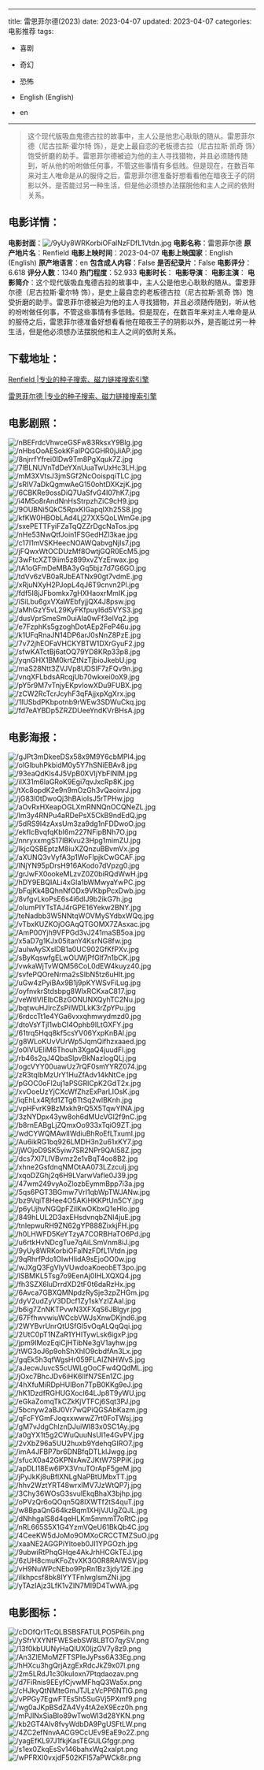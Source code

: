 
---
title: 雷恩菲尔德(2023)
date: 2023-04-07
updated: 2023-04-07
categories: 电影推荐
tags:
- 喜剧
- 奇幻
- 恐怖

- English (English)
- en
---


> 这个现代版吸血鬼德古拉的故事中，主人公是他忠心耿耿的随从。雷恩菲尔德（尼古拉斯·霍尔特 饰），是史上最自恋的老板德古拉（尼古拉斯·凯奇 饰）饱受折磨的助手。雷恩菲尔德被迫为他的主人寻找猎物，并且必须随传随到，听从他的吩咐做任何事，不管这些事情有多低贱。但是现在，在数百年来对主人唯命是从的服侍之后，雷恩菲尔德准备好想看看他在暗夜王子的阴影以外，是否能过另一种生活，但是他必须想办法摆脱他和主人之间的依附关系。

## **电影详情**：

**电影封面**：<img src="https://image.tmdb.org/t/p/w200/9yUy8WRKorbiOFalNzFDfL1Vtdn.jpg" alt="/9yUy8WRKorbiOFalNzFDfL1Vtdn.jpg" title="/9yUy8WRKorbiOFalNzFDfL1Vtdn.jpg">
**电影名称**：雷恩菲尔德
**原产地片名**：Renfield
**电影上映时间**：2023-04-07
**电影上映国家**：English (English)
**原产地语言**：en
**包含成人内容**：False
**是否纪录片**：False
**电影评分**：6.618
**评分人数**：1340
**热门程度**：52.933
**电影时长**：
**电影导演**：
**电影主演**：
**电影简介**：这个现代版吸血鬼德古拉的故事中，主人公是他忠心耿耿的随从。雷恩菲尔德（尼古拉斯·霍尔特 饰），是史上最自恋的老板德古拉（尼古拉斯·凯奇 饰）饱受折磨的助手。雷恩菲尔德被迫为他的主人寻找猎物，并且必须随传随到，听从他的吩咐做任何事，不管这些事情有多低贱。但是现在，在数百年来对主人唯命是从的服侍之后，雷恩菲尔德准备好想看看他在暗夜王子的阴影以外，是否能过另一种生活，但是他必须想办法摆脱他和主人之间的依附关系。

## **下载地址**：
[Renfield |专业的种子搜索、磁力链接搜索引擎](https://movie.amd794.com:2083/?search=Renfield&ordering=&mode=match_phrase&page_size=10&page=1)

[雷恩菲尔德 |专业的种子搜索、磁力链接搜索引擎](https://movie.amd794.com:2083/?search=%E9%9B%B7%E6%81%A9%E8%8F%B2%E5%B0%94%E5%BE%B7&ordering=&mode=match_phrase&page_size=10&page=1)
 

## **电影剧照**：
<img src="https://image.tmdb.org/t/p/original/nBEFrdcVhwceGSFw83RksxY9Blg.jpg" alt="/nBEFrdcVhwceGSFw83RksxY9Blg.jpg" title="/nBEFrdcVhwceGSFw83RksxY9Blg.jpg"><img src="https://image.tmdb.org/t/p/original/nHbsOoAESokKFaIPQGGHR0jJiAP.jpg" alt="/nHbsOoAESokKFaIPQGGHR0jJiAP.jpg" title="/nHbsOoAESokKFaIPQGGHR0jJiAP.jpg"><img src="https://image.tmdb.org/t/p/original/8njrrfYfrei0IDw9Tm8PgXquk7Z.jpg" alt="/8njrrfYfrei0IDw9Tm8PgXquk7Z.jpg" title="/8njrrfYfrei0IDw9Tm8PgXquk7Z.jpg"><img src="https://image.tmdb.org/t/p/original/7lBLNUVnTdDeYXnUuaTwUxHc3LH.jpg" alt="/7lBLNUVnTdDeYXnUuaTwUxHc3LH.jpg" title="/7lBLNUVnTdDeYXnUuaTwUxHc3LH.jpg"><img src="https://image.tmdb.org/t/p/original/mM3XVtsJ3jmSGf2NcOoispqiTLC.jpg" alt="/mM3XVtsJ3jmSGf2NcOoispqiTLC.jpg" title="/mM3XVtsJ3jmSGf2NcOoispqiTLC.jpg"><img src="https://image.tmdb.org/t/p/original/sRIV7aDkQgmwAeG150ohtDXKzjK.jpg" alt="/sRIV7aDkQgmwAeG150ohtDXKzjK.jpg" title="/sRIV7aDkQgmwAeG150ohtDXKzjK.jpg"><img src="https://image.tmdb.org/t/p/original/6CBKRe9ossDiQ7UaSfvG4I07hK7.jpg" alt="/6CBKRe9ossDiQ7UaSfvG4I07hK7.jpg" title="/6CBKRe9ossDiQ7UaSfvG4I07hK7.jpg"><img src="https://image.tmdb.org/t/p/original/i4M5o8rAndNnHsStrpzhZiC9cH9.jpg" alt="/i4M5o8rAndNnHsStrpzhZiC9cH9.jpg" title="/i4M5o8rAndNnHsStrpzhZiC9cH9.jpg"><img src="https://image.tmdb.org/t/p/original/9OUBNi5QkC5RpxKlGapqlXh25S8.jpg" alt="/9OUBNi5QkC5RpxKlGapqlXh25S8.jpg" title="/9OUBNi5QkC5RpxKlGapqlXh25S8.jpg"><img src="https://image.tmdb.org/t/p/original/kfKW0HBObLAd4Lj27XX5QoLWmGe.jpg" alt="/kfKW0HBObLAd4Lj27XX5QoLWmGe.jpg" title="/kfKW0HBObLAd4Lj27XX5QoLWmGe.jpg"><img src="https://image.tmdb.org/t/p/original/sxePETTFyiFZaTqQZZrDgcNaTos.jpg" alt="/sxePETTFyiFZaTqQZZrDgcNaTos.jpg" title="/sxePETTFyiFZaTqQZZrDgcNaTos.jpg"><img src="https://image.tmdb.org/t/p/original/nHe53NwQtfJoin1FSGedHZl3kae.jpg" alt="/nHe53NwQtfJoin1FSGedHZl3kae.jpg" title="/nHe53NwQtfJoin1FSGedHZl3kae.jpg"><img src="https://image.tmdb.org/t/p/original/c17I1mVSKHeecNOAWQabvgNjIs7.jpg" alt="/c17I1mVSKHeecNOAWQabvgNjIs7.jpg" title="/c17I1mVSKHeecNOAWQabvgNjIs7.jpg"><img src="https://image.tmdb.org/t/p/original/jFQwxWtOCDUzMf8OwtjGQR0EcM5.jpg" alt="/jFQwxWtOCDUzMf8OwtjGQR0EcM5.jpg" title="/jFQwxWtOCDUzMf8OwtjGQR0EcM5.jpg"><img src="https://image.tmdb.org/t/p/original/3wFtcXZT9iim5z899xvZYzErwax.jpg" alt="/3wFtcXZT9iim5z899xvZYzErwax.jpg" title="/3wFtcXZT9iim5z899xvZYzErwax.jpg"><img src="https://image.tmdb.org/t/p/original/tA1oGFmDeMBA3yGq5bjz7d7G6GO.jpg" alt="/tA1oGFmDeMBA3yGq5bjz7d7G6GO.jpg" title="/tA1oGFmDeMBA3yGq5bjz7d7G6GO.jpg"><img src="https://image.tmdb.org/t/p/original/tdVv6zVB0aRJbEATNx90gt7vdmE.jpg" alt="/tdVv6zVB0aRJbEATNx90gt7vdmE.jpg" title="/tdVv6zVB0aRJbEATNx90gt7vdmE.jpg"><img src="https://image.tmdb.org/t/p/original/xRjuNXyH2PJopL4qJ6T9cnvn2Pl.jpg" alt="/xRjuNXyH2PJopL4qJ6T9cnvn2Pl.jpg" title="/xRjuNXyH2PJopL4qJ6T9cnvn2Pl.jpg"><img src="https://image.tmdb.org/t/p/original/fdf5I8jJFbomkx7gHXHaoxrMmIK.jpg" alt="/fdf5I8jJFbomkx7gHXHaoxrMmIK.jpg" title="/fdf5I8jJFbomkx7gHXHaoxrMmIK.jpg"><img src="https://image.tmdb.org/t/p/original/iSiLbu6gxVXaWEbfyjjQX4J8psw.jpg" alt="/iSiLbu6gxVXaWEbfyjjQX4J8psw.jpg" title="/iSiLbu6gxVXaWEbfyjjQX4J8psw.jpg"><img src="https://image.tmdb.org/t/p/original/aMhGzY5vL29KyFKfpuyI6d5VYS3.jpg" alt="/aMhGzY5vL29KyFKfpuyI6d5VYS3.jpg" title="/aMhGzY5vL29KyFKfpuyI6d5VYS3.jpg"><img src="https://image.tmdb.org/t/p/original/dusVprSmeSm0uiAIa0wFf3elVq2.jpg" alt="/dusVprSmeSm0uiAIa0wFf3elVq2.jpg" title="/dusVprSmeSm0uiAIa0wFf3elVq2.jpg"><img src="https://image.tmdb.org/t/p/original/e7FzphKs5gzoghDotAEp2FeP46u.jpg" alt="/e7FzphKs5gzoghDotAEp2FeP46u.jpg" title="/e7FzphKs5gzoghDotAEp2FeP46u.jpg"><img src="https://image.tmdb.org/t/p/original/k1UFqRnaJN14DP6arJ0sNnZ8PzE.jpg" alt="/k1UFqRnaJN14DP6arJ0sNnZ8PzE.jpg" title="/k1UFqRnaJN14DP6arJ0sNnZ8PzE.jpg"><img src="https://image.tmdb.org/t/p/original/7v72jhEOFaVHCKYBTW1DXrGyuF2.jpg" alt="/7v72jhEOFaVHCKYBTW1DXrGyuF2.jpg" title="/7v72jhEOFaVHCKYBTW1DXrGyuF2.jpg"><img src="https://image.tmdb.org/t/p/original/sfwKATctBj6atOQ79YD8KRp33p8.jpg" alt="/sfwKATctBj6atOQ79YD8KRp33p8.jpg" title="/sfwKATctBj6atOQ79YD8KRp33p8.jpg"><img src="https://image.tmdb.org/t/p/original/yqnGHX1BM0krtZtNzTjbioJkebU.jpg" alt="/yqnGHX1BM0krtZtNzTjbioJkebU.jpg" title="/yqnGHX1BM0krtZtNzTjbioJkebU.jpg"><img src="https://image.tmdb.org/t/p/original/maS28Ntt3ZVJVp8UDSIF7zFQv9n.jpg" alt="/maS28Ntt3ZVJVp8UDSIF7zFQv9n.jpg" title="/maS28Ntt3ZVJVp8UDSIF7zFQv9n.jpg"><img src="https://image.tmdb.org/t/p/original/vnqXFLbdsARcqjUb70wkxei0oX9.jpg" alt="/vnqXFLbdsARcqjUb70wkxei0oX9.jpg" title="/vnqXFLbdsARcqjUb70wkxei0oX9.jpg"><img src="https://image.tmdb.org/t/p/original/pY5r9M7vTnjyEKpvIowXDu9FUBX.jpg" alt="/pY5r9M7vTnjyEKpvIowXDu9FUBX.jpg" title="/pY5r9M7vTnjyEKpvIowXDu9FUBX.jpg"><img src="https://image.tmdb.org/t/p/original/zCW2RcTcrJcyhF3qFAjjxpXgXrx.jpg" alt="/zCW2RcTcrJcyhF3qFAjjxpXgXrx.jpg" title="/zCW2RcTcrJcyhF3qFAjjxpXgXrx.jpg"><img src="https://image.tmdb.org/t/p/original/1lUSbdPKbpotnb9rWEw3SDWuCkq.jpg" alt="/1lUSbdPKbpotnb9rWEw3SDWuCkq.jpg" title="/1lUSbdPKbpotnb9rWEw3SDWuCkq.jpg"><img src="https://image.tmdb.org/t/p/original/fd7eAYBDp5ZRZDUeeYndKVrBHsA.jpg" alt="/fd7eAYBDp5ZRZDUeeYndKVrBHsA.jpg" title="/fd7eAYBDp5ZRZDUeeYndKVrBHsA.jpg">

## **电影海报**：
<img src="https://image.tmdb.org/t/p/original/gJPt3mDkeeDSx58x9M9Y6cbMPI4.jpg" alt="/gJPt3mDkeeDSx58x9M9Y6cbMPI4.jpg" title="/gJPt3mDkeeDSx58x9M9Y6cbMPI4.jpg"><img src="https://image.tmdb.org/t/p/original/olGlbuhPkbidM0y5Y7hSNiEBAv8.jpg" alt="/olGlbuhPkbidM0y5Y7hSNiEBAv8.jpg" title="/olGlbuhPkbidM0y5Y7hSNiEBAv8.jpg"><img src="https://image.tmdb.org/t/p/original/93eaQdKls4J5VpB0XVIjYbFlNlM.jpg" alt="/93eaQdKls4J5VpB0XVIjYbFlNlM.jpg" title="/93eaQdKls4J5VpB0XVIjYbFlNlM.jpg"><img src="https://image.tmdb.org/t/p/original/ilX31m6laGRoK9Egi7qvJxcRp8K.jpg" alt="/ilX31m6laGRoK9Egi7qvJxcRp8K.jpg" title="/ilX31m6laGRoK9Egi7qvJxcRp8K.jpg"><img src="https://image.tmdb.org/t/p/original/tXc8opdK2e9n9mOzGh3vQaoinrJ.jpg" alt="/tXc8opdK2e9n9mOzGh3vQaoinrJ.jpg" title="/tXc8opdK2e9n9mOzGh3vQaoinrJ.jpg"><img src="https://image.tmdb.org/t/p/original/jG83l0tDwoQj3hBAioIsJ5rTPHw.jpg" alt="/jG83l0tDwoQj3hBAioIsJ5rTPHw.jpg" title="/jG83l0tDwoQj3hBAioIsJ5rTPHw.jpg"><img src="https://image.tmdb.org/t/p/original/aOvRxHXeapOGLXmRNNQnOCQNeZL.jpg" alt="/aOvRxHXeapOGLXmRNNQnOCQNeZL.jpg" title="/aOvRxHXeapOGLXmRNNQnOCQNeZL.jpg"><img src="https://image.tmdb.org/t/p/original/lm3y4RNPu4aRDePsX5CkB9ndEdQ.jpg" alt="/lm3y4RNPu4aRDePsX5CkB9ndEdQ.jpg" title="/lm3y4RNPu4aRDePsX5CkB9ndEdQ.jpg"><img src="https://image.tmdb.org/t/p/original/5dRS9I4zAxsUm3za9dg1nFDDwoO.jpg" alt="/5dRS9I4zAxsUm3za9dg1nFDDwoO.jpg" title="/5dRS9I4zAxsUm3za9dg1nFDDwoO.jpg"><img src="https://image.tmdb.org/t/p/original/ekfIcBvqfqKbI6m227NFipBNh7O.jpg" alt="/ekfIcBvqfqKbI6m227NFipBNh7O.jpg" title="/ekfIcBvqfqKbI6m227NFipBNh7O.jpg"><img src="https://image.tmdb.org/t/p/original/nnryxxmgS17IBKvu23Hpg1mimZU.jpg" alt="/nnryxxmgS17IBKvu23Hpg1mimZU.jpg" title="/nnryxxmgS17IBKvu23Hpg1mimZU.jpg"><img src="https://image.tmdb.org/t/p/original/lkjcQSBEptzM8iuXZQnzuBBvmVx.jpg" alt="/lkjcQSBEptzM8iuXZQnzuBBvmVx.jpg" title="/lkjcQSBEptzM8iuXZQnzuBBvmVx.jpg"><img src="https://image.tmdb.org/t/p/original/aXUNQ3vVyfA3p1WoFIpjkCwGCAF.jpg" alt="/aXUNQ3vVyfA3p1WoFIpjkCwGCAF.jpg" title="/aXUNQ3vVyfA3p1WoFIpjkCwGCAF.jpg"><img src="https://image.tmdb.org/t/p/original/lNjYN95pDrsH916AKodo7dVpzg0.jpg" alt="/lNjYN95pDrsH916AKodo7dVpzg0.jpg" title="/lNjYN95pDrsH916AKodo7dVpzg0.jpg"><img src="https://image.tmdb.org/t/p/original/grJwFX0ookeMLzvZ0Z0biRQdWwH.jpg" alt="/grJwFX0ookeMLzvZ0Z0biRQdWwH.jpg" title="/grJwFX0ookeMLzvZ0Z0biRQdWwH.jpg"><img src="https://image.tmdb.org/t/p/original/hDY9EBQIALi4xGla1bWMwyaYwPC.jpg" alt="/hDY9EBQIALi4xGla1bWMwyaYwPC.jpg" title="/hDY9EBQIALi4xGla1bWMwyaYwPC.jpg"><img src="https://image.tmdb.org/t/p/original/bFqjKk4BQhnNfODx9VKbpPcxDwb.jpg" alt="/bFqjKk4BQhnNfODx9VKbpPcxDwb.jpg" title="/bFqjKk4BQhnNfODx9VKbpPcxDwb.jpg"><img src="https://image.tmdb.org/t/p/original/8vfgvLkoPsE6s4i6dlJ9b2ikG7h.jpg" alt="/8vfgvLkoPsE6s4i6dlJ9b2ikG7h.jpg" title="/8vfgvLkoPsE6s4i6dlJ9b2ikG7h.jpg"><img src="https://image.tmdb.org/t/p/original/oIumPIYTsTAJ4rGPE16Yekw2BNY.jpg" alt="/oIumPIYTsTAJ4rGPE16Yekw2BNY.jpg" title="/oIumPIYTsTAJ4rGPE16Yekw2BNY.jpg"><img src="https://image.tmdb.org/t/p/original/teNadbb3W5NNtqWOVMySYdbxWQq.jpg" alt="/teNadbb3W5NNtqWOVMySYdbxWQq.jpg" title="/teNadbb3W5NNtqWOVMySYdbxWQq.jpg"><img src="https://image.tmdb.org/t/p/original/vTbxKUZKOjOGAqQTGOMX7ZAsxac.jpg" alt="/vTbxKUZKOjOGAqQTGOMX7ZAsxac.jpg" title="/vTbxKUZKOjOGAqQTGOMX7ZAsxac.jpg"><img src="https://image.tmdb.org/t/p/original/AmP00Yjh9VFPGd3vJ241maSB5oa.jpg" alt="/AmP00Yjh9VFPGd3vJ241maSB5oa.jpg" title="/AmP00Yjh9VFPGd3vJ241maSB5oa.jpg"><img src="https://image.tmdb.org/t/p/original/x5aD7g1KJx05itanY4KsrNG8fw.jpg" alt="/x5aD7g1KJx05itanY4KsrNG8fw.jpg" title="/x5aD7g1KJx05itanY4KsrNG8fw.jpg"><img src="https://image.tmdb.org/t/p/original/auIwAySXslDB1a0UC902GfKfPXv.jpg" alt="/auIwAySXslDB1a0UC902GfKfPXv.jpg" title="/auIwAySXslDB1a0UC902GfKfPXv.jpg"><img src="https://image.tmdb.org/t/p/original/sByKqswfgELwOUWjPfGlf7n1bCK.jpg" alt="/sByKqswfgELwOUWjPfGlf7n1bCK.jpg" title="/sByKqswfgELwOUWjPfGlf7n1bCK.jpg"><img src="https://image.tmdb.org/t/p/original/vwkaWjTvWQM56CoL0dEW4kuyz40.jpg" alt="/vwkaWjTvWQM56CoL0dEW4kuyz40.jpg" title="/vwkaWjTvWQM56CoL0dEW4kuyz40.jpg"><img src="https://image.tmdb.org/t/p/original/svfePQOreNrma2sSIbN5tz6uHlt.jpg" alt="/svfePQOreNrma2sSIbN5tz6uHlt.jpg" title="/svfePQOreNrma2sSIbN5tz6uHlt.jpg"><img src="https://image.tmdb.org/t/p/original/uGw4zPyiBAx9B1j9pKYWSvFiLug.jpg" alt="/uGw4zPyiBAx9B1j9pKYWSvFiLug.jpg" title="/uGw4zPyiBAx9B1j9pKYWSvFiLug.jpg"><img src="https://image.tmdb.org/t/p/original/oyfnvkrStdsbpg8WlxRCKxaC817.jpg" alt="/oyfnvkrStdsbpg8WlxRCKxaC817.jpg" title="/oyfnvkrStdsbpg8WlxRCKxaC817.jpg"><img src="https://image.tmdb.org/t/p/original/veWtIVIEIbCBzGONUNXQyhTC2Nu.jpg" alt="/veWtIVIEIbCBzGONUNXQyhTC2Nu.jpg" title="/veWtIVIEIbCBzGONUNXQyhTC2Nu.jpg"><img src="https://image.tmdb.org/t/p/original/bqtwuHJlrcZsPilWDLkK3rZpYPu.jpg" alt="/bqtwuHJlrcZsPilWDLkK3rZpYPu.jpg" title="/bqtwuHJlrcZsPilWDLkK3rZpYPu.jpg"><img src="https://image.tmdb.org/t/p/original/6rdccTt1e4YGa6vxxqhmwydmzd0.jpg" alt="/6rdccTt1e4YGa6vxxqhmwydmzd0.jpg" title="/6rdccTt1e4YGa6vxxqhmwydmzd0.jpg"><img src="https://image.tmdb.org/t/p/original/dtoVsYTjl1wbCI4Ophb9ILtGXFY.jpg" alt="/dtoVsYTjl1wbCI4Ophb9ILtGXFY.jpg" title="/dtoVsYTjl1wbCI4Ophb9ILtGXFY.jpg"><img src="https://image.tmdb.org/t/p/original/61trq5Hqq8kf5csYV06YxpKnBAl.jpg" alt="/61trq5Hqq8kf5csYV06YxpKnBAl.jpg" title="/61trq5Hqq8kf5csYV06YxpKnBAl.jpg"><img src="https://image.tmdb.org/t/p/original/g8WLoKUvVUrWp5JqmQifhzxaaed.jpg" alt="/g8WLoKUvVUrWp5JqmQifhzxaaed.jpg" title="/g8WLoKUvVUrWp5JqmQifhzxaaed.jpg"><img src="https://image.tmdb.org/t/p/original/o0IVUEliM6Thouh3XgaQ4juudFl.jpg" alt="/o0IVUEliM6Thouh3XgaQ4juudFl.jpg" title="/o0IVUEliM6Thouh3XgaQ4juudFl.jpg"><img src="https://image.tmdb.org/t/p/original/rb46s2qJ4QbaSlpvBkNazIogQLj.jpg" alt="/rb46s2qJ4QbaSlpvBkNazIogQLj.jpg" title="/rb46s2qJ4QbaSlpvBkNazIogQLj.jpg"><img src="https://image.tmdb.org/t/p/original/ogcVYY00uawUz7rQF0smYYRZ074.jpg" alt="/ogcVYY00uawUz7rQF0smYYRZ074.jpg" title="/ogcVYY00uawUz7rQF0smYYRZ074.jpg"><img src="https://image.tmdb.org/t/p/original/zR3tqIbMzUrY1HuZfAdv14kNtCe.jpg" alt="/zR3tqIbMzUrY1HuZfAdv14kNtCe.jpg" title="/zR3tqIbMzUrY1HuZfAdv14kNtCe.jpg"><img src="https://image.tmdb.org/t/p/original/pGOC0oFl2uj1aPSGRlCpK2GdT2x.jpg" alt="/pGOC0oFl2uj1aPSGRlCpK2GdT2x.jpg" title="/pGOC0oFl2uj1aPSGRlCpK2GdT2x.jpg"><img src="https://image.tmdb.org/t/p/original/xvOoeUzYjCXcWfZhzExParLIOsK.jpg" alt="/xvOoeUzYjCXcWfZhzExParLIOsK.jpg" title="/xvOoeUzYjCXcWfZhzExParLIOsK.jpg"><img src="https://image.tmdb.org/t/p/original/iqEhLx4Rjfd1ZTg6TtSq2wlBKnh.jpg" alt="/iqEhLx4Rjfd1ZTg6TtSq2wlBKnh.jpg" title="/iqEhLx4Rjfd1ZTg6TtSq2wlBKnh.jpg"><img src="https://image.tmdb.org/t/p/original/vpHFvrK9BzMxkh9rQ5X5TqwYlNA.jpg" alt="/vpHFvrK9BzMxkh9rQ5X5TqwYlNA.jpg" title="/vpHFvrK9BzMxkh9rQ5X5TqwYlNA.jpg"><img src="https://image.tmdb.org/t/p/original/3zNYDpx43yw8oh6dMUcVGl2f9nC.jpg" alt="/3zNYDpx43yw8oh6dMUcVGl2f9nC.jpg" title="/3zNYDpx43yw8oh6dMUcVGl2f9nC.jpg"><img src="https://image.tmdb.org/t/p/original/b8rnEABgLjZQmxOo933xTqiO9ZT.jpg" alt="/b8rnEABgLjZQmxOo933xTqiO9ZT.jpg" title="/b8rnEABgLjZQmxOo933xTqiO9ZT.jpg"><img src="https://image.tmdb.org/t/p/original/wdCYWQMAwIIWdiuBhRoEfLTxumI.jpg" alt="/wdCYWQMAwIIWdiuBhRoEfLTxumI.jpg" title="/wdCYWQMAwIIWdiuBhRoEfLTxumI.jpg"><img src="https://image.tmdb.org/t/p/original/Au6ikRG1bq926LMDH3n2u61xKY7.jpg" alt="/Au6ikRG1bq926LMDH3n2u61xKY7.jpg" title="/Au6ikRG1bq926LMDH3n2u61xKY7.jpg"><img src="https://image.tmdb.org/t/p/original/jWOjoD9SK5yiw7SR2NPr9QAI58Z.jpg" alt="/jWOjoD9SK5yiw7SR2NPr9QAI58Z.jpg" title="/jWOjoD9SK5yiw7SR2NPr9QAI58Z.jpg"><img src="https://image.tmdb.org/t/p/original/dcs7Xl7LIVBvmz2e1vBqT4oo8B2.jpg" alt="/dcs7Xl7LIVBvmz2e1vBqT4oo8B2.jpg" title="/dcs7Xl7LIVBvmz2e1vBqT4oo8B2.jpg"><img src="https://image.tmdb.org/t/p/original/xhne2GsfdnqNMOtAA073LZzculj.jpg" alt="/xhne2GsfdnqNMOtAA073LZzculj.jpg" title="/xhne2GsfdnqNMOtAA073LZzculj.jpg"><img src="https://image.tmdb.org/t/p/original/xqoDZGhj2q6H9LVarwVafle0J39.jpg" alt="/xqoDZGhj2q6H9LVarwVafle0J39.jpg" title="/xqoDZGhj2q6H9LVarwVafle0J39.jpg"><img src="https://image.tmdb.org/t/p/original/47wm249vyAoZlozbEymmBpp7i3a.jpg" alt="/47wm249vyAoZlozbEymmBpp7i3a.jpg" title="/47wm249vyAoZlozbEymmBpp7i3a.jpg"><img src="https://image.tmdb.org/t/p/original/5qs6PGT3BGmw7VrI1qbWpTWJANw.jpg" alt="/5qs6PGT3BGmw7VrI1qbWpTWJANw.jpg" title="/5qs6PGT3BGmw7VrI1qbWpTWJANw.jpg"><img src="https://image.tmdb.org/t/p/original/bz9VqiT8Hee4O5AKiHKKPtUn5CY.jpg" alt="/bz9VqiT8Hee4O5AKiHKKPtUn5CY.jpg" title="/bz9VqiT8Hee4O5AKiHKKPtUn5CY.jpg"><img src="https://image.tmdb.org/t/p/original/p6yUjhvNGQpFZilKwOKbxQ1eHlo.jpg" alt="/p6yUjhvNGQpFZilKwOKbxQ1eHlo.jpg" title="/p6yUjhvNGQpFZilKwOKbxQ1eHlo.jpg"><img src="https://image.tmdb.org/t/p/original/849hLUL2D3axEHsdvnqbZNI4juE.jpg" alt="/849hLUL2D3axEHsdvnqbZNI4juE.jpg" title="/849hLUL2D3axEHsdvnqbZNI4juE.jpg"><img src="https://image.tmdb.org/t/p/original/tnIepwuRH9ZN62gYP888ZixkjFH.jpg" alt="/tnIepwuRH9ZN62gYP888ZixkjFH.jpg" title="/tnIepwuRH9ZN62gYP888ZixkjFH.jpg"><img src="https://image.tmdb.org/t/p/original/h0LHWFD5KeYTzyA7CORBHaTO6Pd.jpg" alt="/h0LHWFD5KeYTzyA7CORBHaTO6Pd.jpg" title="/h0LHWFD5KeYTzyA7CORBHaTO6Pd.jpg"><img src="https://image.tmdb.org/t/p/original/u6rtkHvNDcgTue7qAiLSmVnm8iJ.jpg" alt="/u6rtkHvNDcgTue7qAiLSmVnm8iJ.jpg" title="/u6rtkHvNDcgTue7qAiLSmVnm8iJ.jpg"><img src="https://image.tmdb.org/t/p/original/9yUy8WRKorbiOFalNzFDfL1Vtdn.jpg" alt="/9yUy8WRKorbiOFalNzFDfL1Vtdn.jpg" title="/9yUy8WRKorbiOFalNzFDfL1Vtdn.jpg"><img src="https://image.tmdb.org/t/p/original/9qRhrfPdo1OlwHlidA9sEjoOO0w.jpg" alt="/9qRhrfPdo1OlwHlidA9sEjoOO0w.jpg" title="/9qRhrfPdo1OlwHlidA9sEjoOO0w.jpg"><img src="https://image.tmdb.org/t/p/original/wJXgQ3FgVIyVUwdoaKoeobET3po.jpg" alt="/wJXgQ3FgVIyVUwdoaKoeobET3po.jpg" title="/wJXgQ3FgVIyVUwdoaKoeobET3po.jpg"><img src="https://image.tmdb.org/t/p/original/lSBMKL5Tsg7o9EenAj0IHLXQXQ4.jpg" alt="/lSBMKL5Tsg7o9EenAj0IHLXQXQ4.jpg" title="/lSBMKL5Tsg7o9EenAj0IHLXQXQ4.jpg"><img src="https://image.tmdb.org/t/p/original/fh3SZX6luDrrdXD2tF0t6daRzHx.jpg" alt="/fh3SZX6luDrrdXD2tF0t6daRzHx.jpg" title="/fh3SZX6luDrrdXD2tF0t6daRzHx.jpg"><img src="https://image.tmdb.org/t/p/original/6Avca7GBXQMNpdzRySje3zpZHGm.jpg" alt="/6Avca7GBXQMNpdzRySje3zpZHGm.jpg" title="/6Avca7GBXQMNpdzRySje3zpZHGm.jpg"><img src="https://image.tmdb.org/t/p/original/dyV2udZyV3DDcf1Zy1skYzIZAal.jpg" alt="/dyV2udZyV3DDcf1Zy1skYzIZAal.jpg" title="/dyV2udZyV3DDcf1Zy1skYzIZAal.jpg"><img src="https://image.tmdb.org/t/p/original/b6ig7ZnNKTPvwN3XFXqS6JBlgyr.jpg" alt="/b6ig7ZnNKTPvwN3XFXqS6JBlgyr.jpg" title="/b6ig7ZnNKTPvwN3XFXqS6JBlgyr.jpg"><img src="https://image.tmdb.org/t/p/original/67FfhwvwiuWCcbVWJsXnwDKjnd6.jpg" alt="/67FfhwvwiuWCcbVWJsXnwDKjnd6.jpg" title="/67FfhwvwiuWCcbVWJsXnwDKjnd6.jpg"><img src="https://image.tmdb.org/t/p/original/2WYBvrUnrQtUSfGl5vOqALQqQqi.jpg" alt="/2WYBvrUnrQtUSfGl5vOqALQqQqi.jpg" title="/2WYBvrUnrQtUSfGl5vOqALQqQqi.jpg"><img src="https://image.tmdb.org/t/p/original/2UtC0pT1NZaR1YHITywLsk6igxP.jpg" alt="/2UtC0pT1NZaR1YHITywLsk6igxP.jpg" title="/2UtC0pT1NZaR1YHITywLsk6igxP.jpg"><img src="https://image.tmdb.org/t/p/original/jpm9IMozEqiCjHTibNe3gV1ayhw.jpg" alt="/jpm9IMozEqiCjHTibNe3gV1ayhw.jpg" title="/jpm9IMozEqiCjHTibNe3gV1ayhw.jpg"><img src="https://image.tmdb.org/t/p/original/tWG3oJ6p9ohShXhIO9cbdfAn3Lx.jpg" alt="/tWG3oJ6p9ohShXhIO9cbdfAn3Lx.jpg" title="/tWG3oJ6p9ohShXhIO9cbdfAn3Lx.jpg"><img src="https://image.tmdb.org/t/p/original/gqEk5h3qfWgsHr059FLAIZNHWvS.jpg" alt="/gqEk5h3qfWgsHr059FLAIZNHWvS.jpg" title="/gqEk5h3qfWgsHr059FLAIZNHWvS.jpg"><img src="https://image.tmdb.org/t/p/original/aJecwJuvcS5cUWLgOoCFw4QQdML.jpg" alt="/aJecwJuvcS5cUWLgOoCFw4QQdML.jpg" title="/aJecwJuvcS5cUWLgOoCFw4QQdML.jpg"><img src="https://image.tmdb.org/t/p/original/jOxc7BhcJDv6iHK6IIfN7SEn1ZC.jpg" alt="/jOxc7BhcJDv6iHK6IIfN7SEn1ZC.jpg" title="/jOxc7BhcJDv6iHK6IIfN7SEn1ZC.jpg"><img src="https://image.tmdb.org/t/p/original/4hXfuMiRDpHUlBon7TpB0KKg9eJ.jpg" alt="/4hXfuMiRDpHUlBon7TpB0KKg9eJ.jpg" title="/4hXfuMiRDpHUlBon7TpB0KKg9eJ.jpg"><img src="https://image.tmdb.org/t/p/original/hK1DzdfRGHUGXocl64LJp8T9yWU.jpg" alt="/hK1DzdfRGHUGXocl64LJp8T9yWU.jpg" title="/hK1DzdfRGHUGXocl64LJp8T9yWU.jpg"><img src="https://image.tmdb.org/t/p/original/eGkaZomqTkCZkKjVTFCj6Sqt3PJ.jpg" alt="/eGkaZomqTkCZkKjVTFCj6Sqt3PJ.jpg" title="/eGkaZomqTkCZkKjVTFCj6Sqt3PJ.jpg"><img src="https://image.tmdb.org/t/p/original/5bcnyw2aBJ0Vr7wQPiQGSAbKazm.jpg" alt="/5bcnyw2aBJ0Vr7wQPiQGSAbKazm.jpg" title="/5bcnyw2aBJ0Vr7wQPiQGSAbKazm.jpg"><img src="https://image.tmdb.org/t/p/original/qFcFYGmFJoqxxwwwZ7rt0FoTWsj.jpg" alt="/qFcFYGmFJoqxxwwwZ7rt0FoTWsj.jpg" title="/qFcFYGmFJoqxxwwwZ7rt0FoTWsj.jpg"><img src="https://image.tmdb.org/t/p/original/gM7vJdgChlznDJuiWI83x0SC1Ay.jpg" alt="/gM7vJdgChlznDJuiWI83x0SC1Ay.jpg" title="/gM7vJdgChlznDJuiWI83x0SC1Ay.jpg"><img src="https://image.tmdb.org/t/p/original/a0gYX1t5g2CWuQuuNsUI1e4GvPV.jpg" alt="/a0gYX1t5g2CWuQuuNsUI1e4GvPV.jpg" title="/a0gYX1t5g2CWuQuuNsUI1e4GvPV.jpg"><img src="https://image.tmdb.org/t/p/original/2vXbZ96a5UU2huxb9YdehqGIRO7.jpg" alt="/2vXbZ96a5UU2huxb9YdehqGIRO7.jpg" title="/2vXbZ96a5UU2huxb9YdehqGIRO7.jpg"><img src="https://image.tmdb.org/t/p/original/imA4JFBP7br6DNBfqDTLklJwgg.jpg" alt="/imA4JFBP7br6DNBfqDTLklJwgg.jpg" title="/imA4JFBP7br6DNBfqDTLklJwgg.jpg"><img src="https://image.tmdb.org/t/p/original/sfucX0a42GKPNxAwZJKtW7SPPiK.jpg" alt="/sfucX0a42GKPNxAwZJKtW7SPPiK.jpg" title="/sfucX0a42GKPNxAwZJKtW7SPPiK.jpg"><img src="https://image.tmdb.org/t/p/original/apDLI18Ew6lPX3VnuTOrApF5geM.jpg" alt="/apDLI18Ew6lPX3VnuTOrApF5geM.jpg" title="/apDLI18Ew6lPX3VnuTOrApF5geM.jpg"><img src="https://image.tmdb.org/t/p/original/jPyJkKj8uBflXNLgNaPBtUMbxTT.jpg" alt="/jPyJkKj8uBflXNLgNaPBtUMbxTT.jpg" title="/jPyJkKj8uBflXNLgNaPBtUMbxTT.jpg"><img src="https://image.tmdb.org/t/p/original/hhv2WztYRT48wrxIMV7JzWtQP7j.jpg" alt="/hhv2WztYRT48wrxIMV7JzWtQP7j.jpg" title="/hhv2WztYRT48wrxIMV7JzWtQP7j.jpg"><img src="https://image.tmdb.org/t/p/original/3Chy36WOsG3svulEkqBhaX3bjhp.jpg" alt="/3Chy36WOsG3svulEkqBhaX3bjhp.jpg" title="/3Chy36WOsG3svulEkqBhaX3bjhp.jpg"><img src="https://image.tmdb.org/t/p/original/oPVzQr6oQOqn5Q8lXWTf2tS4quT.jpg" alt="/oPVzQr6oQOqn5Q8lXWTf2tS4quT.jpg" title="/oPVzQr6oQOqn5Q8lXWTf2tS4quT.jpg"><img src="https://image.tmdb.org/t/p/original/w8BpaQnG64kzBqm1XHjVJUgZQJL.jpg" alt="/w8BpaQnG64kzBqm1XHjVJUgZQJL.jpg" title="/w8BpaQnG64kzBqm1XHjVJUgZQJL.jpg"><img src="https://image.tmdb.org/t/p/original/dNhhgalS8d4qeHLKm5mmmT7oRtC.jpg" alt="/dNhhgalS8d4qeHLKm5mmmT7oRtC.jpg" title="/dNhhgalS8d4qeHLKm5mmmT7oRtC.jpg"><img src="https://image.tmdb.org/t/p/original/nRL665S5X1G4YzmVQeU61BkQb4C.jpg" alt="/nRL665S5X1G4YzmVQeU61BkQb4C.jpg" title="/nRL665S5X1G4YzmVQeU61BkQb4C.jpg"><img src="https://image.tmdb.org/t/p/original/4CeeKW5dJoMo9OMXoCRCCTMZSuO.jpg" alt="/4CeeKW5dJoMo9OMXoCRCCTMZSuO.jpg" title="/4CeeKW5dJoMo9OMXoCRCCTMZSuO.jpg"><img src="https://image.tmdb.org/t/p/original/xaaNE2AGGPiYltoeb0JI1YPGOzh.jpg" alt="/xaaNE2AGGPiYltoeb0JI1YPGOzh.jpg" title="/xaaNE2AGGPiYltoeb0JI1YPGOzh.jpg"><img src="https://image.tmdb.org/t/p/original/9ubwiRtPhqGHqe4AkJrhHCGkTEJ.jpg" alt="/9ubwiRtPhqGHqe4AkJrhHCGkTEJ.jpg" title="/9ubwiRtPhqGHqe4AkJrhHCGkTEJ.jpg"><img src="https://image.tmdb.org/t/p/original/6zUH8cmuKFoZtvXK3G0R8RAlWSV.jpg" alt="/6zUH8cmuKFoZtvXK3G0R8RAlWSV.jpg" title="/6zUH8cmuKFoZtvXK3G0R8RAlWSV.jpg"><img src="https://image.tmdb.org/t/p/original/vH9NuWPcNEbo9PpRn1Bz3jdy12E.jpg" alt="/vH9NuWPcNEbo9PpRn1Bz3jdy12E.jpg" title="/vH9NuWPcNEbo9PpRn1Bz3jdy12E.jpg"><img src="https://image.tmdb.org/t/p/original/iIkhpcsf8bk8lYYTFnIwglsmZNi.jpg" alt="/iIkhpcsf8bk8lYYTFnIwglsmZNi.jpg" title="/iIkhpcsf8bk8lYYTFnIwglsmZNi.jpg"><img src="https://image.tmdb.org/t/p/original/yTAzIAjz3LfK1vZIN7MI9D4TwWA.jpg" alt="/yTAzIAjz3LfK1vZIN7MI9D4TwWA.jpg" title="/yTAzIAjz3LfK1vZIN7MI9D4TwWA.jpg">

## **电影图标**：
<img src="https://image.tmdb.org/t/p/original/cDOfQr1TcQLBSBSFATULPO5P6ih.png" alt="/cDOfQr1TcQLBSBSFATULPO5P6ih.png" title="/cDOfQr1TcQLBSBSFATULPO5P6ih.png"><img src="https://image.tmdb.org/t/p/original/ySfrVXYNfFWESebSW8LBTO7qySV.png" alt="/ySfrVXYNfFWESebSW8LBTO7qySV.png" title="/ySfrVXYNfFWESebSW8LBTO7qySV.png"><img src="https://image.tmdb.org/t/p/original/13f0kbUUNyHaQlUX0IjzGV7y8z9.png" alt="/13f0kbUUNyHaQlUX0IjzGV7y8z9.png" title="/13f0kbUUNyHaQlUX0IjzGV7y8z9.png"><img src="https://image.tmdb.org/t/p/original/An3ZIEMoMZFTSPIeJyPss6A33Eg.png" alt="/An3ZIEMoMZFTSPIeJyPss6A33Eg.png" title="/An3ZIEMoMZFTSPIeJyPss6A33Eg.png"><img src="https://image.tmdb.org/t/p/original/hHXcu3hgQrjAzgExRdcJkZ9x07l.png" alt="/hHXcu3hgQrjAzgExRdcJkZ9x07l.png" title="/hHXcu3hgQrjAzgExRdcJkZ9x07l.png"><img src="https://image.tmdb.org/t/p/original/2m5LRdJ1c30kuIoxn7Ptqdaozav.png" alt="/2m5LRdJ1c30kuIoxn7Ptqdaozav.png" title="/2m5LRdJ1c30kuIoxn7Ptqdaozav.png"><img src="https://image.tmdb.org/t/p/original/d7FiRnis9EEyfCjvwMFhqQ3Wa5x.png" alt="/d7FiRnis9EEyfCjvwMFhqQ3Wa5x.png" title="/d7FiRnis9EEyfCjvwMFhqQ3Wa5x.png"><img src="https://image.tmdb.org/t/p/original/cHJkyQtNMteGmJTJLzVcPP6NTIG.png" alt="/cHJkyQtNMteGmJTJLzVcPP6NTIG.png" title="/cHJkyQtNMteGmJTJLzVcPP6NTIG.png"><img src="https://image.tmdb.org/t/p/original/vPPGy7EgwFTEs5h5SuGVj5PXmf9.png" alt="/vPPGy7EgwFTEs5h5SuGVj5PXmf9.png" title="/vPPGy7EgwFTEs5h5SuGVj5PXmf9.png"><img src="https://image.tmdb.org/t/p/original/wg0aJKpBSdZA4Vy4tA2eX9Ecz0h.png" alt="/wg0aJKpBSdZA4Vy4tA2eX9Ecz0h.png" title="/wg0aJKpBSdZA4Vy4tA2eX9Ecz0h.png"><img src="https://image.tmdb.org/t/p/original/mPJlNxSiaBlo89wTwoWI3d28YKN.png" alt="/mPJlNxSiaBlo89wTwoWI3d28YKN.png" title="/mPJlNxSiaBlo89wTwoWI3d28YKN.png"><img src="https://image.tmdb.org/t/p/original/kb2GT4Alv8fvyWdbDA9PgUSFtLW.png" alt="/kb2GT4Alv8fvyWdbDA9PgUSFtLW.png" title="/kb2GT4Alv8fvyWdbDA9PgUSFtLW.png"><img src="https://image.tmdb.org/t/p/original/4ZC2efNnvAACG9CcUEv9EaE9o2Z.png" alt="/4ZC2efNnvAACG9CcUEv9EaE9o2Z.png" title="/4ZC2efNnvAACG9CcUEv9EaE9o2Z.png"><img src="https://image.tmdb.org/t/p/original/yagEfKL97J1fkjKasTEGULGfggr.png" alt="/yagEfKL97J1fkjKasTEGULGfggr.png" title="/yagEfKL97J1fkjKasTEGULGfggr.png"><img src="https://image.tmdb.org/t/p/original/s1ex0ZkqEsSv146bahxWq2xaIpt.png" alt="/s1ex0ZkqEsSv146bahxWq2xaIpt.png" title="/s1ex0ZkqEsSv146bahxWq2xaIpt.png"><img src="https://image.tmdb.org/t/p/original/wPFRXI0vxjdF502KFl57aPWCk8r.png" alt="/wPFRXI0vxjdF502KFl57aPWCk8r.png" title="/wPFRXI0vxjdF502KFl57aPWCk8r.png">
